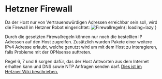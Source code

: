 # Hetzner Firewall
Da der Host nur von Vertrauenswürdigen Adressen erreichbar sein soll, wird die Firewall im Hetzner Robot eingerichtet:
![Firewallregeln](../img/setup/firewall/firewall.png?raw=true){: loading=lazy }

Durch die gesetzten Firewallregeln können nur noch die bestellten IP Adressen auf den Host zugreifen. Zusätzlich wurden Pakete einer weitere IPv4 Adresse erlaubt, welche genutzt wird um mit dem Host zu interagieren, falls Probleme mit der OPNsense auftreten.

Regel 6, 7 und 8 sorgen dafür, das der Host Antworten aus dem Internet erhalten kann und DNS sowie NTP Anfragen senden darf. [Dies ist im Hetzner Wiki beschrieben.](https://docs.hetzner.com/de/robot/dedicated-server/firewall/#ausgehende-tcp-verbindungen)
